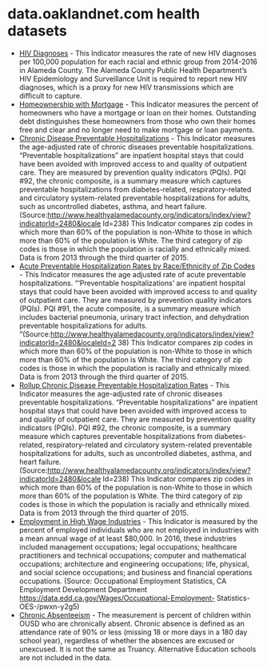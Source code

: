 # data.oaklandnet.com health datasets
* [HIV Diagnoses](https://data.oaklandnet.com/d/fsbf-xbue) - This Indicator measures the rate of new HIV diagnoses per 100,000 population for each racial and ethnic group from 2014-2016 in Alameda County. The Alameda County Public Health Department’s HIV Epidemiology and Surveillance Unit is required to report new HIV diagnoses, which is a proxy for new HIV transmissions which are difficult to capture.
* [Homeownership with Mortgage](https://data.oaklandnet.com/d/3vtg-hnzp) - This Indicator measures the percent of homeowners who have a mortgage or loan on their homes. Outstanding debt distinguishes these homeowners from those who own their homes free and clear and no longer need to make mortgage or loan payments.
* [Chronic Disease Preventable Hospitalizations](https://data.oaklandnet.com/d/r976-i4je) - This Indicator measures the age-adjusted rate of chronic diseases preventable hospitalizations. “Preventable hospitalizations” are inpatient hospital stays that could have been avoided with improved access to and quality of outpatient care. They are measured by prevention quality indicators (PQIs). PQI #92, the chronic composite, is a summary measure which captures preventable hospitalizations from diabetes-related, respiratory-related and circulatory system-related preventable hospitalizations for adults, such as uncontrolled diabetes, asthma, and heart failure.(Source:http://www.healthyalamedacounty.org/indicators/index/view?indicatorId=2480&locale Id=238) This Indicator compares zip codes in which more than 60% of the population is non-White to those in which more than 60% of the population is White. The third category of zip codes is those in which the population is racially and ethnically mixed. Data is from 2013 through the third quarter of 2015.
* [Acute Preventable Hospitalization Rates by Race/Ethnicity of Zip Codes](https://data.oaklandnet.com/d/mqzb-hfrs) - This Indicator measures the age adjusted rate of acute preventable hospitalizations. “‘Preventable hospitalizations’ are inpatient hospital stays that could have been avoided with improved access to and quality of outpatient care. They are measured by prevention quality indicators (PQIs). PQI #91, the acute composite, is a summary measure which includes bacterial pneumonia, urinary tract infection, and dehydration preventable hospitalizations for adults. ”(Source:http://www.healthyalamedacounty.org/indicators/index/view?indicatorId=2480&localeId=2 38) This Indicator compares zip codes in which more than 60% of the population is non-White to those in which more than 60% of the population is White. The third category of zip codes is those in which the population is racially and ethnically mixed. Data is from 2013 through the third quarter of 2015.
* [Rollup Chronic Disease Preventable Hospitalization Rates](https://data.oaklandnet.com/d/jsw4-caqx) - This Indicator measures the age-adjusted rate of chronic diseases preventable hospitalizations. “Preventable hospitalizations” are inpatient hospital stays that could have been avoided with improved access to and quality of outpatient care. They are measured by prevention quality indicators (PQIs). PQI #92, the chronic composite, is a summary measure which captures preventable hospitalizations from diabetes-related, respiratory-related and circulatory system-related preventable hospitalizations for adults, such as uncontrolled diabetes, asthma, and heart failure.(Source:http://www.healthyalamedacounty.org/indicators/index/view?indicatorId=2480&locale Id=238) This Indicator compares zip codes in which more than 60% of the population is non-White to those in which more than 60% of the population is White. The third category of zip codes is those in which the population is racially and ethnically mixed. Data is from 2013 through the third quarter of 2015.
* [Employment in High Wage Industries](https://data.oaklandnet.com/d/ee5i-a5mw) - This Indicator is measured by the percent of employed individuals who are not employed in industries with a mean annual wage of at least $80,000. In 2016, these industries included management occupations; legal occupations; healthcare practitioners and technical occupations; computer and mathematical occupations; architecture and engineering occupations; life, physical, and social science occupations; and business and financial operations occupations. (Source: Occupational Employment Statistics, CA Employment Development Department https://data.edd.ca.gov/Wages/Occupational-Employment- Statistics-OES-/pwxn-y2g5)
* [Chronic Absenteeism](https://data.oaklandnet.com/d/5d4q-57a4) - The measurement is percent of children within OUSD who are chronically absent. Chronic absence is defined as an attendance rate of 90% or less (missing 18 or more days in a 180 day school year), regardless of whether the absences are excused or unexcused. It is not the same as Truancy. Alternative Education schools are not included in the data.
